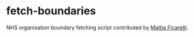 # fetch-boundaries

NHS organisation boundary fetching script contributed by [Mattia Ficarelli](https://github.com/mattia-ficarelli).

